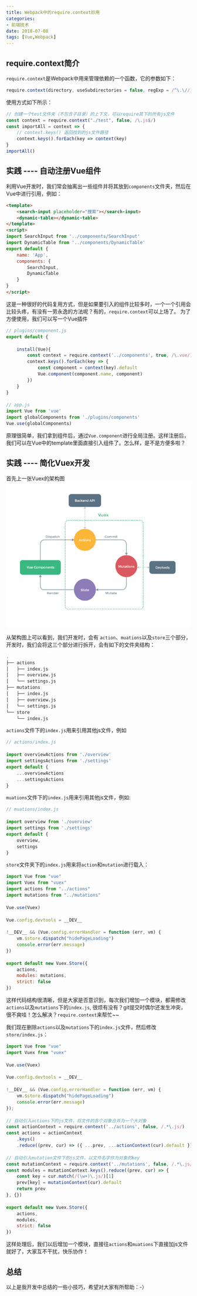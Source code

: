 ```yaml
---
title: Webpack中的require.context妙用
categories:
- 前端技术
date: 2018-07-08
tags: [Vue,Webpack]
---
```


## require.context简介

`require.context`是Webpack中用来管理依赖的一个函数，它的参数如下：
```javascript
require.context(directory, useSubdirectories = false, regExp = /^\.\//)
```

使用方式如下所示：
```javascript
// 创建一个test文件夹（不包含子目录）的上下文，可以require其下的所有js文件
const context = require.context("./test", false, /\.js$/)
const importAll = context => {
    // context.keys() 返回找到的js文件路径
    context.keys().forEach(key => context(key)
}
importAll()
```


## 实践 ---- 自动注册Vue组件
利用Vue开发时，我们常会抽离出一些组件并将其放到`components`文件夹，然后在Vue中进行引用，例如：
```html
<template>
    <search-input placeholder="搜索"></search-input>
    <dynamic-table></dynamic-table>
</template>
<script>
import SearchInput from '../components/SearchInput'
import DynamicTable from '../components/DynamicTable'
export default {
    name: 'App',
    components: {
        SearchInput,
        DynamicTable
    }
}
</script>
```

这是一种很好的代码复用方式，但是如果要引入的组件比较多时，一个一个引用会比较头疼，有没有一劳永逸的方法呢？有的，`require.context`可以上场了。 为了方便使用，我们可以写一个Vue插件

```javascript
// plugins/component.js
export default {

    install(Vue){
        const context = require.context('../components', true, /\.vue/)
        context.keys().forEach(key => {
            const component = context(key).default
            Vue.component(component.name, component)
        })
    }
}

// app.js
import Vue from 'vue'
import globalComponents from './plugins/components'
Vue.use(globalComponents)

```

原理很简单，我们拿到组件后，通过`Vue.component`进行全局注册。这样注册后，我们可以在Vue中的template里面直接引入组件了。怎么样，是不是方便多啦？


## 实践 ---- 简化Vuex开发
首先上一张Vuex的架构图
![](https://raw.githubusercontent.com/vuejs/vuex/dev/docs/.vuepress/public/vuex.png)

从架构图上可以看到，我们开发时，会有 `action`、`muations`以及`store`三个部分，开发时，我们会将这三个部分进行拆开，会有如下的文件夹结构：

```bash
.
├── actions
│   ├── index.js
│   ├── overview.js
│   └── settings.js
├── mutations
│   ├── index.js
│   ├── overview.js
│   └── settings.js
└── store
    └── index.js
```

`actions`文件下的`index.js`用来引用其他js文件，例如

```javascript
// actions/index.js

import overviewActions from './overview'
import settingsActions from './settings'
export default {
    ...overviewActions
    ...settingsActions
}

```

`muations`文件下的`index.js`用来引用其他js文件，例如:

```javascript
// muations/index.js

import overview from './overview'
import settings from './settings'
export default {
    overview,
    settings
}

```

`store`文件夹下的`index.js`用来将`action`和`mutation`进行载入：
```javascript
import Vue from "vue"
import Vuex from "vuex"
import actions from "../actions"
import mutations from "../mutations"

Vue.use(Vuex)

Vue.config.devtools = __DEV__

!__DEV__ && (Vue.config.errorHandler = function (err, vm) {
    vm.$store.dispatch("hidePageLoading")
    console.error(err.message)
})

export default new Vuex.Store({
    actions,
    modules: mutations,
    strict: false
})

```

这样代码结构很清晰，但是大家是否意识到，每次我们增加一个模块，都需修改`actions`以及`mutations`下的`index.js`, 很烦有没有？git提交时偶尔还发生冲突，很不爽哇！怎么解决？`require.context`来帮忙~~

我们现在删除`actions`以及`mutations`下的`index.js`文件，然后修改`store/index.js`：

```javascript
import Vue from "vue"
import Vuex from "vuex"

Vue.use(Vuex)

Vue.config.devtools = __DEV__

!__DEV__ && (Vue.config.errorHandler = function (err, vm) {
    vm.$store.dispatch("hidePageLoading")
    console.error(err.message)
});

// 自动引入actions下的js文件，将文件的各个对象合并为一个大对象
const actionContext = require.context('../actions', false, /.*\.js/)
const actions = actionContext
    .keys()
    .reduce((prev, cur) => ({ ...prev, ...actionContext(cur).default }), {})

// 自动引入mutation文件下的js文件，以文件名字作为对象的key
const mutationContext = require.context('../mutations', false, /.*\.js/)
const modules = mutationContext.keys().reduce((prev, cur) => {
    const key = cur.match(/(\w+)\.js/)[1]
    prev[key] = mutationContext(cur).default
    return prev
}, {})

export default new Vuex.Store({
    actions,
    modules,
    strict: false
})

```

这样处理后，我们以后增加一个模块，直接往`actions`和`muations`下直接加js文件就好了，大家互不干扰，快乐协作！


## 总结
以上是我开发中总结的一些小技巧，希望对大家有所帮助：-）
